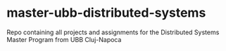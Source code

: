 # master-ubb-distributed-systems
Repo containing all projects and assignments for the Distributed Systems Master Program from UBB Cluj-Napoca

